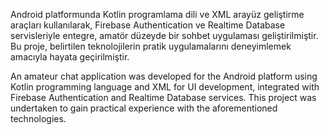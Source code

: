 Android platformunda Kotlin programlama dili ve XML arayüz geliştirme araçları kullanılarak, Firebase Authentication ve Realtime Database servisleriyle entegre, amatör düzeyde bir sohbet uygulaması geliştirilmiştir. Bu proje, belirtilen teknolojilerin pratik uygulamalarını deneyimlemek amacıyla hayata geçirilmiştir.


An amateur chat application was developed for the Android platform using Kotlin programming language and XML for UI development, integrated with Firebase Authentication and Realtime Database services. 
This project was undertaken to gain practical experience with the aforementioned technologies.
